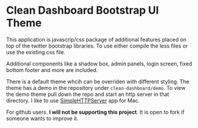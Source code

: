 Clean Dashboard Bootstrap UI Theme
=================================

This application is javascrip/css package of additional features placed on top of the twitter bootstrap libraries. To use either compile the less files or use the existing css file. 

Additional components like a shadow box, admin panels, login screen, fixed bottom footer and more are included. 

There is a default theme whcih can be overriden with different styling. The theme has a demo in the repository under `clean-dashboard/demo`. To view the demo theme pull down the repo and start an http server in that directory. I like to use [SimpleHTTPServer](https://itunes.apple.com/us/app/simple-http-server/id441002840?mt=12)  app for Mac.

For github users. **I will not be supporting this project**. It is open to fork if someone wants to improve it.